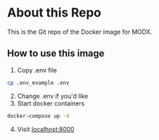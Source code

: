 # About this Repo

This is the Git repo of the Docker image for MODX.

## How to use this image

1. Copy .env file

```sh
cp .env_example .env
```

2. Change .env if you'd like
3. Start docker containers

```sh
docker-compose up -d
```

4. Visit [localhost:8000](http://localhost:8000)
